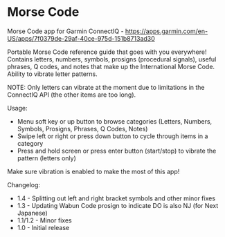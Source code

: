 # Morse Code
Morse Code app for Garmin ConnectIQ - https://apps.garmin.com/en-US/apps/7f0379de-29af-40ce-975d-151b8713ad30

Portable Morse Code reference guide that goes with you everywhere! Contains letters, numbers, symbols, prosigns (procedural signals), useful phrases, Q codes, and notes that make up the International Morse Code. Ability to vibrate letter patterns.

NOTE: Only letters can vibrate at the moment due to limitations in the ConnectIQ API (the other items are too long).

Usage:
* Menu soft key or up button to browse categories (Letters, Numbers, Symbols, Prosigns, Phrases, Q Codes, Notes)
* Swipe left or right or press down button to cycle through items in a category
* Press and hold screen or press enter button (start/stop) to vibrate the pattern (letters only)

Make sure vibration is enabled to make the most of this app!

Changelog:
* 1.4 - Splitting out left and right bracket symbols and other minor fixes
* 1.3 - Updating Wabun Code prosign to indicate DO is also NJ (for Next Japanese)
* 1.1/1.2 - Minor fixes
* 1.0 - Initial release
